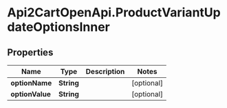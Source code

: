 # Api2CartOpenApi.ProductVariantUpdateOptionsInner

## Properties

Name | Type | Description | Notes
------------ | ------------- | ------------- | -------------
**optionName** | **String** |  | [optional] 
**optionValue** | **String** |  | [optional] 


